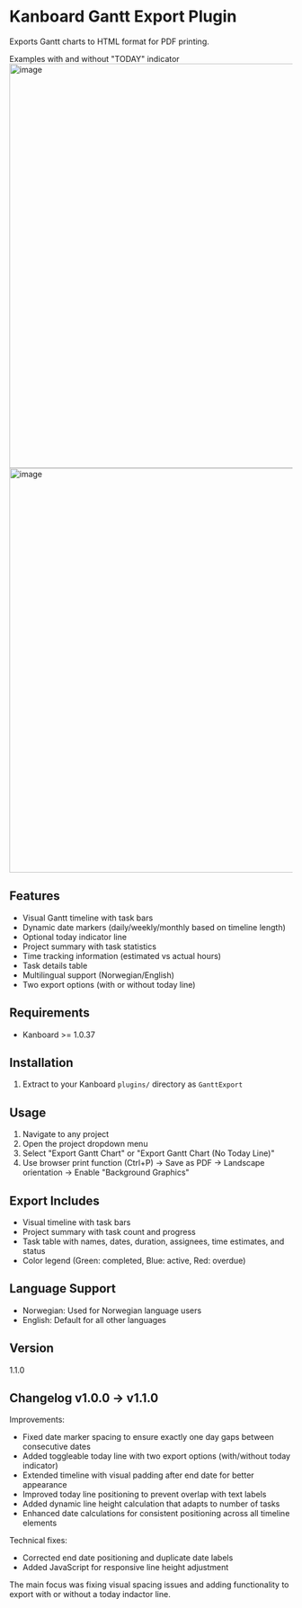 # Kanboard Gantt Export Plugin

Exports Gantt charts to HTML format for PDF printing.

Examples with and without "TODAY" indicator
<img width="1280" height="720" alt="image" src="https://github.com/user-attachments/assets/c394d414-4d37-46f9-99e5-2fb66b2798d8" />
<img width="1280" height="720" alt="image" src="https://github.com/user-attachments/assets/af3ecd2a-736d-46de-aa04-1fd26162a363" />



## Features

- Visual Gantt timeline with task bars
- Dynamic date markers (daily/weekly/monthly based on timeline length)
- Optional today indicator line
- Project summary with task statistics
- Time tracking information (estimated vs actual hours)
- Task details table
- Multilingual support (Norwegian/English)
- Two export options (with or without today line)

## Requirements

- Kanboard >= 1.0.37

## Installation

1. Extract to your Kanboard `plugins/` directory as `GanttExport`

## Usage

1. Navigate to any project
2. Open the project dropdown menu
3. Select "Export Gantt Chart" or "Export Gantt Chart (No Today Line)"
4. Use browser print function (Ctrl+P) → Save as PDF → Landscape orientation → Enable "Background Graphics"

## Export Includes

- Visual timeline with task bars
- Project summary with task count and progress
- Task table with names, dates, duration, assignees, time estimates, and status
- Color legend (Green: completed, Blue: active, Red: overdue)

## Language Support

- Norwegian: Used for Norwegian language users
- English: Default for all other languages

## Version

1.1.0




## Changelog v1.0.0 → v1.1.0

  Improvements:
  - Fixed date marker spacing to ensure exactly one day gaps between consecutive dates
  - Added toggleable today line with two export options (with/without today indicator)
  - Extended timeline with visual padding after end date for better appearance
  - Improved today line positioning to prevent overlap with text labels
  - Added dynamic line height calculation that adapts to number of tasks
  - Enhanced date calculations for consistent positioning across all timeline elements

  Technical fixes:
  - Corrected end date positioning and duplicate date labels
  - Added JavaScript for responsive line height adjustment

  The main focus was fixing visual spacing issues and adding functionality to export with or without a today indactor line.
